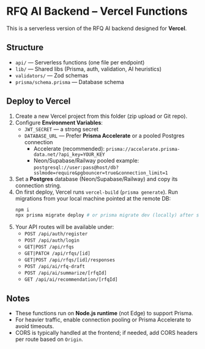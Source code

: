 
# RFQ AI Backend – Vercel Functions

This is a serverless version of the RFQ AI backend designed for **Vercel**.

## Structure
- `api/` — Serverless functions (one file per endpoint)
- `lib/` — Shared libs (Prisma, auth, validation, AI heuristics)
- `validators/` — Zod schemas
- `prisma/schema.prisma` — Database schema

## Deploy to Vercel
1. Create a new Vercel project from this folder (zip upload or Git repo).
2. Configure **Environment Variables**:
   - `JWT_SECRET` — a strong secret
   - `DATABASE_URL` — Prefer **Prisma Accelerate** or a pooled Postgres connection
     - Accelerate (recommended): `prisma://accelerate.prisma-data.net/?api_key=YOUR_KEY`
     - Neon/Supabase/Railway pooled example:
       `postgresql://user:pass@host/db?sslmode=require&pgbouncer=true&connection_limit=1`
3. Set a **Postgres** database (Neon/Supabase/Railway) and copy its connection string.
4. On first deploy, Vercel runs `vercel-build` (`prisma generate`). Run migrations from your local machine pointed at the remote DB:
   ```bash
   npm i
   npx prisma migrate deploy # or prisma migrate dev (locally) after setting DATABASE_URL to your remote DB
   ```
5. Your API routes will be available under:
   - `POST /api/auth/register`
   - `POST /api/auth/login`
   - `GET|POST /api/rfqs`
   - `GET|PATCH /api/rfqs/[id]`
   - `GET|POST /api/rfqs/[id]/responses`
   - `POST /api/ai/rfq-draft`
   - `POST /api/ai/summarize/[rfqId]`
   - `GET /api/ai/recommendation/[rfqId]`

## Notes
- These functions run on **Node.js runtime** (not Edge) to support Prisma.
- For heavier traffic, enable connection pooling or Prisma Accelerate to avoid timeouts.
- CORS is typically handled at the frontend; if needed, add CORS headers per route based on `Origin`.
